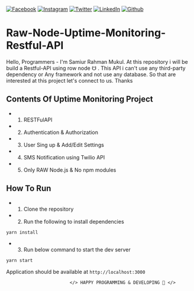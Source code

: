 <!-- social media connecting shield -->

[![Facebook][facebook-shield]][facebook-url]
[![Instagram][instagram-shield]][instagram-url]
[![Twitter][twitter-shield]][twitter-url]
[![LinkedIn][linkedin-shield]][linkedin-url]
[![Github][github-shield]][github-url]

# Raw-Node-Uptime-Monitoring-Restful-API

Hello, Programmers - I'm Samiur Rahman Mukul. At this repository i will be build a Restful-API using row node ☋ . This API i can't use any third-party dependency or Any framework and not use any database. So that are interested at this project let's connect to us. Thanks

<!-- contents of api -->

## Contents Of Uptime Monitoring Project

- 1. RESTFulAPI
- 2. Authentication & Authorization
- 3. User Sing up & Add/Edit Settings
- 4. SMS Notification using Twilio API
- 5. Only RAW Node.js & No npm modules

<!-- HOW TO RUN -->

## How To Run

- 1. Clone the repository
- 2. Run the following to install dependencies

```sh
yarn install
```

- 3. Run below command to start the dev server

```sh
yarn start
```

Application should be available at `http://localhost:3000`

<!-- my social media links -->

[facebook-url]: https://www.faceook.com/SamiurRahmanMukul
[instagram-url]: https://www.instagram.com/samiur_rahman_mukul
[twitter-url]: https://www.twitter.com/SamiurRahMukul
[linkedin-url]: https://www.linkedin.com/in/SamiurRahmanMukul
[github-url]: https://www.github.com/SamiurRahmanMukul

<!-- shield icon links -->

[facebook-shield]: https://img.shields.io/badge/-Facebook-black.svg?style=flat-square&logo=facebook&color=555&logoColor=white
[instagram-shield]: https://img.shields.io/badge/-Instagram-black.svg?style=flat-square&logo=instagram&color=555&logoColor=white
[twitter-shield]: https://img.shields.io/badge/-Twitter-black.svg?style=flat-square&logo=twitter&color=555&logoColor=white
[linkedin-shield]: https://img.shields.io/badge/-LinkedIn-black.svg?style=flat-square&logo=linkedin&colorB=555
[github-shield]: https://img.shields.io/badge/-Github-black.svg?style=flat-square&logo=github&color=555&logoColor=white

                            </> HAPPY PROGRAMMING & DEVELOPING 🤣 </>
